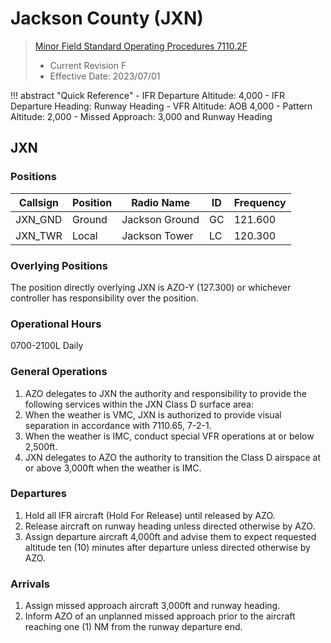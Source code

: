 # Jackson County (JXN)
> [Minor Field Standard Operating Procedures 7110.2F](../../authority-sections/7110.2F-authority.md)
> - Current Revision F
> - Effective Date: 2023/07/01

!!! abstract "Quick Reference"
    - IFR Departure Altitude: 4,000
    - IFR Departure Heading: Runway Heading
    - VFR Altitude: AOB 4,000
    - Pattern Altitude: 2,000
    - Missed Approach: 3,000 and Runway Heading

## JXN

### Positions
| Callsign | Position | Radio Name | ID | Frequency |
| -- | -- | -- | -- | -- |
| JXN_GND | Ground | Jackson Ground | GC | 121.600 |
| JXN_TWR | Local | Jackson Tower | LC | 120.300 |

### Overlying Positions
The position directly overlying JXN is AZO-Y (127.300) or whichever controller has responsibility over the position.


### Operational Hours
0700-2100L Daily

### General Operations
1. AZO delegates to JXN the authority and responsibility to provide the following services within the JXN Class D surface area:
2. When the weather is VMC, JXN is authorized to provide visual separation in accordance with 7110.65, 7-2-1.
3. When the weather is IMC, conduct special VFR operations at or below 2,500ft.
4. JXN delegates to AZO the authority to transition the Class D airspace at or above 3,000ft when the weather is IMC.


### Departures
1. Hold all IFR aircraft (Hold For Release) until released by AZO.
2. Release aircraft on runway heading unless directed otherwise by AZO.
3. Assign departure aircraft 4,000ft and advise them to expect requested altitude ten (10) minutes after departure unless directed otherwise by AZO.


### Arrivals
1. Assign missed approach aircraft 3,000ft and runway heading.
2. Inform AZO of an unplanned missed approach prior to the aircraft reaching one (1) NM from the runway departure end.

